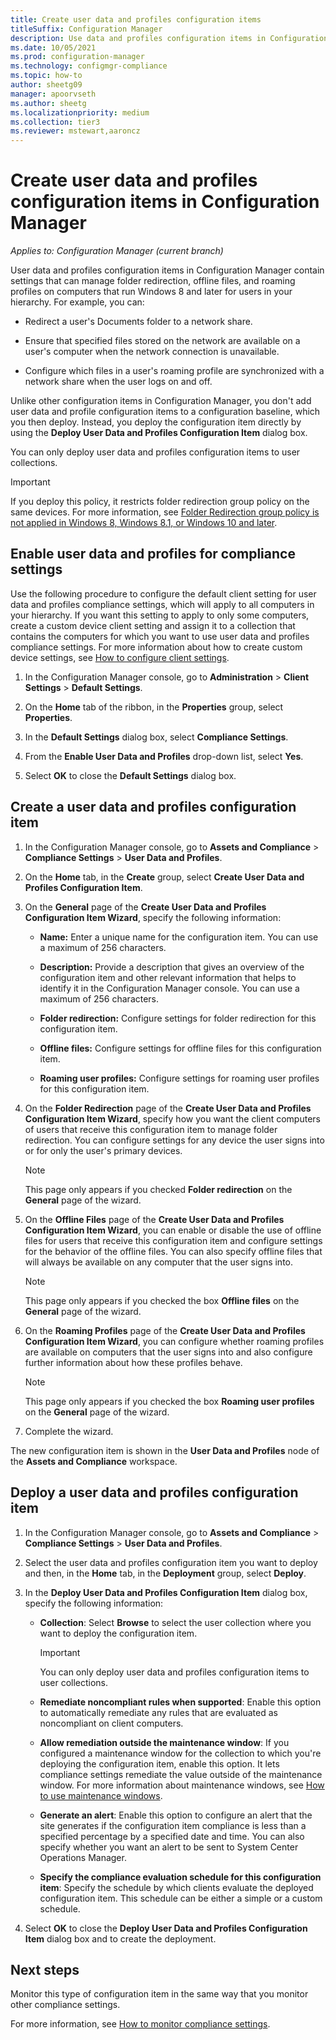 ```yaml
---
title: Create user data and profiles configuration items
titleSuffix: Configuration Manager
description: Use data and profiles configuration items in Configuration Manager to manage folder redirection, offline files, and roaming profiles.
ms.date: 10/05/2021
ms.prod: configuration-manager
ms.technology: configmgr-compliance
ms.topic: how-to
author: sheetg09
manager: apoorvseth
ms.author: sheetg
ms.localizationpriority: medium
ms.collection: tier3
ms.reviewer: mstewart,aaroncz 
---
```


# Create user data and profiles configuration items in Configuration Manager

*Applies to: Configuration Manager (current branch)*

User data and profiles configuration items in Configuration Manager contain settings that can manage folder redirection, offline files, and roaming profiles on computers that run Windows 8 and later for users in your hierarchy. For example, you can:  

- Redirect a user's Documents folder to a network share.  

- Ensure that specified files stored on the network are available on a user's computer when the network connection is unavailable.  

- Configure which files in a user's roaming profile are synchronized with a network share when the user logs on and off.  

Unlike other configuration items in Configuration Manager, you don't add user data and profile configuration items to a configuration baseline, which you then deploy. Instead, you deploy the configuration item directly by using the **Deploy User Data and Profiles Configuration Item** dialog box.  

You can only deploy user data and profiles configuration items to user collections.

> [!IMPORTANT]
> If you deploy this policy, it restricts folder redirection group policy on the same devices. For more information, see [Folder Redirection group policy is not applied in Windows 8, Windows 8.1, or Windows 10 and later](/troubleshoot/windows-server/group-policy/folder-redirection-group-policy-not-applied).<!-- SCCMDocs#2315 -->

## Enable user data and profiles for compliance settings

Use the following procedure to configure the default client setting for user data and profiles compliance settings, which will apply to all computers in your hierarchy. If you want this setting to apply to only some computers, create a custom device client setting and assign it to a collection that contains the computers for which you want to use user data and profiles compliance settings. For more information about how to create custom device settings, see [How to configure client settings](../../core/clients/deploy/configure-client-settings.md).  

1. In the Configuration Manager console, go to **Administration** > **Client Settings** > **Default Settings**.

1. On the **Home** tab of the ribbon, in the **Properties** group, select **Properties**.

1. In the **Default Settings** dialog box, select **Compliance Settings**.

1. From the **Enable User Data and Profiles** drop-down list, select **Yes**.

1. Select **OK** to close the **Default Settings** dialog box.

## Create a user data and profiles configuration item

1. In the Configuration Manager console, go to **Assets and Compliance** > **Compliance Settings** > **User Data and Profiles**.

1. On the **Home** tab, in the **Create** group, select **Create User Data and Profiles Configuration Item**.

1. On the **General** page of the **Create User Data and Profiles Configuration Item Wizard**, specify the following information:

    - **Name:** Enter a unique name for the configuration item. You can use a maximum of 256 characters.

    - **Description:** Provide a description that gives an overview of the configuration item and other relevant information that helps to identify it in the Configuration Manager console. You can use a maximum of 256 characters.

    - **Folder redirection:** Configure settings for folder redirection for this configuration item.

    - **Offline files:** Configure settings for offline files for this configuration item.

    - **Roaming user profiles:** Configure settings for roaming user profiles for this configuration item.

1. On the **Folder Redirection** page of the **Create User Data and Profiles Configuration Item Wizard**, specify how you want the client computers of users that receive this configuration item to manage folder redirection. You can configure settings for any device the user signs into or for only the user's primary devices.

    > [!NOTE]
    > This page only appears if you checked **Folder redirection** on the **General** page of the wizard.

1. On the **Offline Files** page of the **Create User Data and Profiles Configuration Item Wizard**, you can enable or disable the use of offline files for users that receive this configuration item and configure settings for the behavior of the offline files. You can also specify offline files that will always be available on any computer that the user signs into.

    > [!NOTE]
    > This page only appears if you checked the box **Offline files** on the **General** page of the wizard.

1. On the **Roaming Profiles** page of the **Create User Data and Profiles Configuration Item Wizard**, you can configure whether roaming profiles are available on computers that the user signs into and also configure further information about how these profiles behave.

    > [!NOTE]
    > This page only appears if you checked the box **Roaming user profiles** on the **General** page of the wizard.

1. Complete the wizard.

The new configuration item is shown in the **User Data and Profiles** node of the **Assets and Compliance** workspace.

## Deploy a user data and profiles configuration item

1. In the Configuration Manager console, go to **Assets and Compliance** > **Compliance Settings** > **User Data and Profiles**.

1. Select the user data and profiles configuration item you want to deploy and then, in the **Home** tab, in the **Deployment** group, select **Deploy**.

1. In the **Deploy User Data and Profiles Configuration Item** dialog box, specify the following information:

    - **Collection**: Select **Browse** to select the user collection where you want to deploy the configuration item.

        > [!IMPORTANT]
        > You can only deploy user data and profiles configuration items to user collections.

    - **Remediate noncompliant rules when supported**: Enable this option to automatically remediate any rules that are evaluated as noncompliant on client computers.

    - **Allow remediation outside the maintenance window**: If you configured a maintenance window for the collection to which you're deploying the configuration item, enable this option. It lets compliance settings remediate the value outside of the maintenance window. For more information about maintenance windows, see [How to use maintenance windows](../../core/clients/manage/collections/use-maintenance-windows.md).

    - **Generate an alert**: Enable this option to configure an alert that the site generates if the configuration item compliance is less than a specified percentage by a specified date and time. You can also specify whether you want an alert to be sent to System Center Operations Manager.

    - **Specify the compliance evaluation schedule for this configuration item**: Specify the schedule by which clients evaluate the deployed configuration item. This schedule can be either a simple or a custom schedule.

1. Select **OK** to close the **Deploy User Data and Profiles Configuration Item** dialog box and to create the deployment.

## Next steps

Monitor this type of configuration item in the same way that you monitor other compliance settings.

For more information, see [How to monitor compliance settings](monitor-compliance-settings.md).
